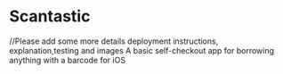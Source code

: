 Scantastic
=====
//Please add some more details deployment instructions, explanation,testing and images
A basic self-checkout app for borrowing anything with a barcode for iOS

